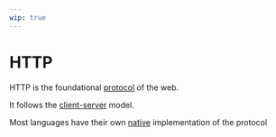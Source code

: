 ```yaml
---
wip: true
---
```


# HTTP

HTTP is the foundational [protocol](/software-terms/protocol/) of the web.

It follows the [client-server](/software-terms/client-server/) model.

Most languages have their own [native](/software-terms/native/) implementation of the protocol
